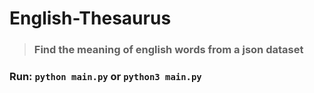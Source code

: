 # English-Thesaurus

> ### Find the meaning of english words from a json dataset

### Run: `python main.py` or `python3 main.py`
